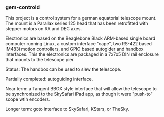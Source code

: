 ### gem-controld

This project is a control system for a german equatorial telescope mount.
The mount is a Parallax series 125 head that has been retrofitted
with stepper motors on RA and DEC axes.

Electronics are based on the Beaglebone Black ARM-based single board
computer running Linux, a custom interface "cape", two RS-422 based
IM483i motion controllers, and GPIO based autogider and handbox interfaces.
This the electronics are packaged in a 7x7x5 DIN rail enclosure that
mounts to the telescope pier.

Status:  The handbox can be used to slew the telescope.

Partially completed: autoguiding interface.

Near term: a Tangent BBOX style interface that will allow
the telescope to be synchronized to the SkySafari iPad app, as though
it were "push-to" scope wtih encoders.

Longer term: goto interface to SkySafari, KStars, or TheSky.
